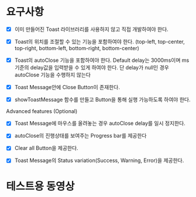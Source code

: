 # 요구사항

- [x] 이미 만들어진 Toast 라이브러리를 사용하지 않고 직접 개발하여야 한다.

- [x] Toast의 위치를 조절할 수 있는 기능을 포함하여야 한다. (top-left, top-center, top-right, bottom-left, bottom-right, bottom-center)

- [x] Toast의 autoClose 기능을 포함하여야 한다. Default delay는 3000ms이며 ms기준의 delay값을 입력받을 수 있게 하여야 한다. 단 delay가 null인 경우 autoClose 기능을 수행하지 않는다

- [x] Toast Message안에 Close Button이 존재한다.

- [x] showToastMessage 함수를 만들고 Button을 통해 실행 가능하도록 하여야 한다.

Advanced features (Optional)

- [x] Toast Message에 마우스를 올려놓는 경우 autoClose delay를 일시 정지한다.

- [x] autoClose의 진행상태를 보여주는 Progress bar를 제공한다

- [x] Clear all Button을 제공한다.

- [x] Toast Message의 Status variation(Success, Warning, Error)을 제공한다.

# 테스트용 동영상
